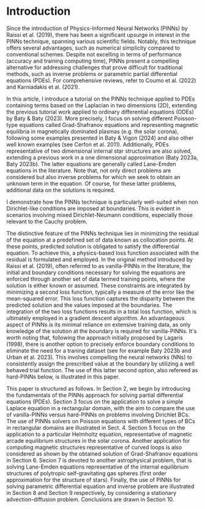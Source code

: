 # Introduction

Since the introduction of Physics-Informed Neural Networks (PINNs) by Raissi et al. (2019), there has been a significant upsurge in interest in the PINNs technique, spanning various scientific fields. Notably, this technique offers several advantages, such as numerical simplicity compared to conventional schemes. Despite not excelling in terms of performance (accuracy and training computing time), PINNs present a compelling alternative for addressing challenges that prove difficult for traditional methods, such as inverse problems or parametric partial differential equations (PDEs). For comprehensive reviews, refer to Coumo et al. (2022) and Karniadakis et al. (2021).

In this article, I introduce a tutorial on the PINNs technique applied to PDEs containing terms based on the Laplacian in two dimensions (2D), extending the previous tutorial work applied to ordinary differential equations (ODEs) by Baty & Baty (2023). More precisely, I focus on solving different Poisson-type equations called Grad-Shafranov equations and representing magnetic equilibria in magnetically dominated plasmas (e.g. the solar corona), following some examples presented in Baty & Vigon (2024) and also other well known examples (see Cerfon et al. 2011). Additionally, PDEs representative of two dimensional internal star structures are also solved, extending a previous work in a one dimensional approximation (Baty 2023a, Baty 2023b). The latter equations are generally called Lane-Emden equations in the literature. Note that, not only direct problems are considered but also inverse problems for which we seek to obtain an unknown term in the equation. Of course, for these latter problems, additional data on the solutions is required.

I demonstrate how the PINNs technique is particularly well-suited when non Dirichlet-like conditions are imposed at boundaries. This is evident in scenarios involving mixed Dirichlet-Neumann conditions, especially those relevant to the Cauchy problem.

The distinctive feature of the PINNs technique lies in minimizing the residual of the equation at a predefined set of data known as collocation points. At these points, predicted solution is obligated to satisfy the differential equation. To achieve this, a physics-based loss function associated with the residual is formulated and employed. In the original method introduced by Raissi et al. (2019), often referred to as vanilla-PINNs in the literature, the initial and boundary conditions necessary for solving the equations are enforced through another set of data termed training points, where the solution is either known or assumed. These constraints are integrated by minimizing a second loss function, typically a measure of the error like the mean-squared error. This loss function captures the disparity between the predicted solution and the values imposed at the boundaries. The integration of the two loss functions results in a total loss function, which is ultimately employed in a gradient descent algorithm. An advantageous aspect of PINNs is its minimal reliance on extensive training data, as only knowledge of the solution at the boundary is required for vanilla-PINNs. It's worth noting that, following the approach initially proposed by Lagaris (1998), there is another option to precisely enforce boundary conditions to eliminate the need for a traning dataset (see for example Baty 2023b and Urban et al. 2023). This involves compelling the neural networks (NNs) to consistently assign the prescribed value at the boundary by utilizing a well behaved trial function. The use of this latter second option, also refereed as hard-PINNs below, is illustrated in this paper.

This paper is structured as follows. In Section 2, we begin by introducing the fundamentals of the PINNs approach for solving partial differential equations (PDEs). Section 3 focus on the application to solve a simple Laplace equation in a rectangular domain, with the aim to compare the use of vanilla-PINNs versus hard-PINNs on problems involving Dirichlet BCs. The use of PINNs solvers on Poisson equations with different types of BCs in rectangular domains are illustrated in Sect. 4. Section 5 focus on the application to a particular Helmholtz equation, representative of magnetic arcade equilibrium structures in the solar corona. Another application for computing magnetic structures representative of curved loops is also considered as shown by the obtained solution of Grad-Shafranov equations in Section 6. Secion 7 is devoted to another astrophysical problem, that is solving Lane-Emden equations representative of the internal equilibrium structures of polytropic self-gravitating gas spheres (first order approximation for the structure of stars). Finally, the use of PINNs for solving parametric differential equation and inverse problem are illustrated in Section 8 and Section 9 respectively, by considering a stationary advection-diffusion problem. Conclusions are drawn in Section 10.
